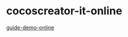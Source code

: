 # cocoscreator-it-online
[guide-demo-online](http://linhaiwei123.github.io/cocoscreator-it-online/desktop/web-desktop/)
